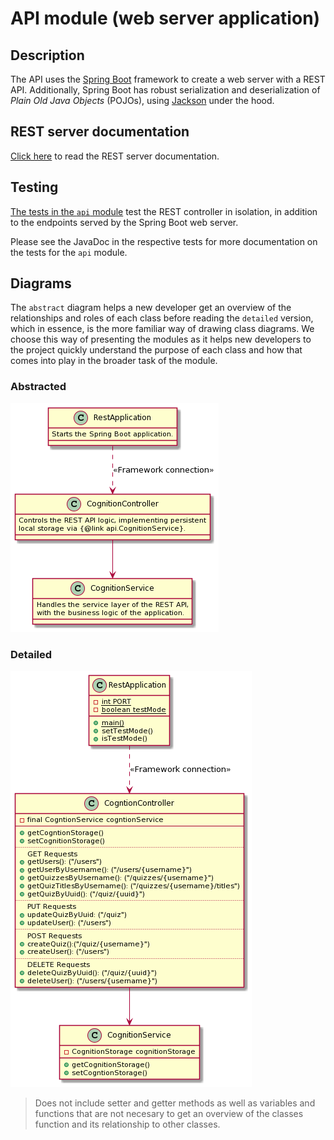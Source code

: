 # API module (web server application)

## Description

The API uses the [Spring Boot](https://spring.io/projects/spring-boot) framework to create a web server with a REST API. Additionally, Spring Boot
has robust serialization and deserialization of _Plain Old Java Objects_ (POJOs),
using [Jackson](https://github.com/FasterXML/jackson) under the hood.

## REST server documentation

[Click here](src/main/asciidoc/index.adoc) to read the REST server documentation.

## Testing

[The tests in the `api` module](src/test/java/api) test the REST controller in isolation, in addition to the endpoints served by the Spring Boot web server.

Please see the JavaDoc in the respective tests for more documentation on the tests for the `api` module.

## Diagrams

The `abstract` diagram helps a new developer get an overview of the relationships and roles of each class before reading the `detailed` version, which in essence, is the more familiar way of drawing class diagrams. We choose this way of presenting the modules as it helps new developers to the project quickly understand the purpose of each class and how that comes into play in the broader task of the module.

### Abstracted

![API Descriptive Diagram](../../docs/plantuml/release3/img/api_abstracted.png)

### Detailed

![API Class Diagram](../../docs/plantuml/release3/img/api_detailed.png)

> Does not include setter and getter methods as well as variables and functions that are not necesary to get an overview of the classes function and its relationship to other classes.
